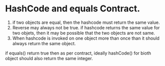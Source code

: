 # HashCode and equals Contract.

1. if two objects are equal, then the hashcode must return the same value.
2. Reverse may always not be true. if hashcode returns the same value for two objets, then it may be possible that the two objects are not same.
3. When hashcode is invoked on one object more than once than it should always 
return the same object.

if equals() return true then as per contract, ideally hashCode() for bioth object should also return the same integer.